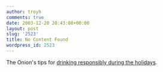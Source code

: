 ```yaml
---
author: troyh
comments: true
date: 2003-12-20 20:43:08+00:00
layout: post
slug: '2523'
title: No Content Found
wordpress_id: 2523
---
```


The Onion's tips for [drinking responsibly during the holidays](http://www.theonion.com/3949/tips.html).
